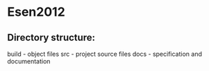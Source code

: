 Esen2012
========

Directory structure:
--------------------------------------------------------------------------------

build - object files
src   - project source files
docs  - specification and documentation
